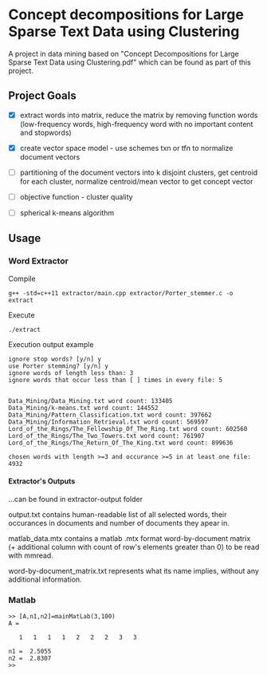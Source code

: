 # Concept decompositions for Large Sparse Text Data using Clustering
A project in data mining based on "Concept Decompositions for Large Sparse Text Data using Clustering.pdf" which can be found as part of this project. 

## Project Goals

- [x] extract words into matrix, reduce the matrix by removing function words (low-frequency words, high-frequency word with no important content and stopwords) 
- [x] create vector space model - use schemes txn or tfn to normalize document vectors
- [ ] partitioning of the document vectors into k disjoint clusters, get centroid for each cluster, normalize centroid/mean vector to get concept vector
- [ ] objective function - cluster quality
- [ ] spherical k-means algorithm


## Usage
### Word Extractor

Compile
```
g++ -std=c++11 extractor/main.cpp extractor/Porter_stemmer.c -o extract
```

Execute
```
./extract
```

Execution output example
```
ignore stop words? [y/n] y
use Porter stemming? [y/n] y
ignore words of length less than: 3
ignore words that occur less than [ ] times in every file: 5


Data_Mining/Data_Mining.txt word count: 133405
Data_Mining/k-means.txt word count: 144552
Data_Mining/Pattern_Classification.txt word count: 397662
Data_Mining/Information_Retrieval.txt word count: 569597
Lord_of_the_Rings/The_Fellowship_Of_The_Ring.txt word count: 602560
Lord_of_the_Rings/The_Two_Towers.txt word count: 761907
Lord_of_the_Rings/The_Return_Of_The_King.txt word count: 899636

chosen words with length >=3 and occurance >=5 in at least one file: 4932
```

#### Extractor's Outputs

...can be found in extractor-output folder

output.txt contains human-readable list of all selected words, their occurances in documents and number of documents they apear in.

matlab_data.mtx contains a matlab .mtx format word-by-document matrix (+ additional column with count of row's elements greater than 0) to be read with mmread.

word-by-document_matrix.txt represents what its name implies, without any additional information.

### Matlab
```
>> [A,n1,n2]=mainMatLab(3,100)
A =

   1   1   1   1   2   2   2   3   3

n1 =  2.5055
n2 =  2.8307
>>
```


